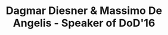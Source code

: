 ---
layout: speaker

title: "Dagmar Diesner & Massimo De Angelis - Speaker of DoD'16"
speakername: "Dagmar Diesner & Massimo De Angelis"
speakerimage: "diesner-deangelis"

speakerbio: "Dagmar Diesner (German) was a long-time political activist in the social movement in London, before she had moved to Italy. She is committed to weave together different cultural and political viewpoints in her community, and became co-founder and Vice-President of Montagna Viva, a small community organization in the Appenines near Modena. In addition, she is writing her Phd on food sovereignty and the commons, researching resilience strategies for reclaiming or defending organic and local food production in Europe. Her particular interest is the ownership to seed, and to develop common avenues for maintaining the seed as a common good. She is active in the food sovereignty movement for Europe."


speakerportfolio: 
  - link: "https://montagnaviva.wordpress.com/"
    title: "Dagmar Diesner" 
  - link: "http://www2.uel.ac.uk/research/profiles/lss/massimodeangelis/"
    title: "Massimo De Angelis"


talktitle: "Montagna Viva – Fare in comune"
talkabstract: "The presentation talks about the organization Montagna Viva, situated in the tiny village in the Apennines near Modena. The organization is centred around the community garden, ‘La Cuccagna’ where old and new cultivation methods are practiced and experimented. The motto of the organization is ‘fare in comune’,  that intentionally was derived theoretically and evolved in practice from the commons movement.  It is more than just ‘fare in comune’, it is to (re)build commons moving on step-by-step. The importance is not what we want to do, but being reflective to our actions and how we evolve. I will talk about that this is not necessarily a natural process for many, even though this motto might invite common activities and highlights many positive aspects for doing or sharings things together; yet, at the same time, it pronounces the different cultural and educational backgrounds invoking conflictual situations. In order for us to build commons through the communities, I will explore in this seminar the meaning of ‘commoning’ borrowed from the Latin American communities but placed in this Italian community. It is contextualized in the different approaches for organizing activities and projects, and will focus on the importance of communication.   Despite our continous difficulties and struggle, in my conclusion I will mention the importance of a small organization, like ours, can have on the local and regional level. "

books:
  - title: "The beginning of history"
    author: "De Angelis, M."
  - title: "Commoning in the new society. Community Development Journal"
    author: "Esteva, G."


    
---